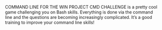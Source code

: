 COMMAND LINE FOR THE WIN PROJECT
CMD CHALLENGE is a pretty cool game challenging you on Bash skills. Everything is done via the command line and the questions are becoming increasingly complicated. It’s a good training to improve your command line skills!
